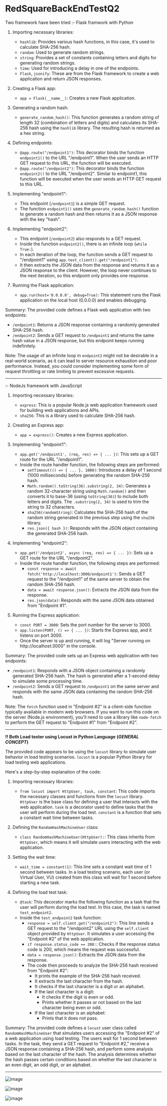 # RedSquareBackEndTestQ2

Two framework have been tried
:- Flask framwork with Python

1. Importing necessary libraries:
   - `hashlib`: Provides various hash functions, in this case, it's used to calculate SHA-256 hash.
   - `random`: Used to generate random strings.
   - `string`: Provides a set of constants containing letters and digits for generating random strings.
   - `time`: Used for introducing a delay in one of the endpoints.
   - `Flask`, `jsonify`: These are from the Flask framework to create a web application and return JSON responses.

2. Creating a Flask app:
   - `app = Flask(__name__)`: Creates a new Flask application.

3. Generating a random hash:
   - `generate_random_hash()`: This function generates a random string of length 32 (combination of letters and digits) and calculates its SHA-256 hash using the `hashlib` library. The resulting hash is returned as a hex string.

4. Defining endpoints:
   - `@app.route("/endpoint1")`: This decorator binds the function `endpoint1()` to the URL "/endpoint1". When the user sends an HTTP GET request to this URL, the function will be executed.
   - `@app.route("/endpoint2")`: This decorator binds the function `endpoint2()` to the URL "/endpoint2". Similar to endpoint1, this function will be executed when the user sends an HTTP GET request to this URL.

5. Implementing "endpoint1":
   - This endpoint (`/endpoint1`) is a simple GET request.
   - The function `endpoint1()` uses the `generate_random_hash()` function to generate a random hash and then returns it as a JSON response with the key "hash".

6. Implementing "endpoint2":
   - This endpoint (`/endpoint2`) also responds to a GET request.
   - Inside the function `endpoint2()`, there is an infinite loop (`while True:`).
   - In each iteration of the loop, the function sends a GET request to "/endpoint1" using `app.test_client().get("/endpoint1")`.
   - It then extracts the JSON data from the response and returns it as a JSON response to the client. However, the loop never continues to the next iteration, so this endpoint only provides one response.

7. Running the Flask application:
   - `app.run(host='0.0.0.0', debug=True)`: This statement runs the Flask application on the local host (0.0.0.0) and enables debugging.

Summary:
The provided code defines a Flask web application with two endpoints:
- `/endpoint1`: Returns a JSON response containing a randomly generated SHA-256 hash.
- `/endpoint2`: Sends a GET request to `/endpoint1` and returns the same hash value in a JSON response, but this endpoint keeps running indefinitely.

Note: The usage of an infinite loop in `endpoint2` might not be desirable in a real-world scenario, as it can lead to server resource exhaustion and poor performance. Instead, you could consider implementing some form of request throttling or rate limiting to prevent excessive requests.
__________________________________________________________________________________________________________________________________________________________________
  
:- NodeJs framework with JavaScript

1. Importing necessary libraries:
   - `express`: This is a popular Node.js web application framework used for building web applications and APIs.
   - `sha256`: This is a library used to calculate SHA-256 hash.

2. Creating an Express app:
   - `app = express()`: Creates a new Express application.

3. Implementing "endpoint1":
   - `app.get('/endpoint1', (req, res) => { ... })`: This sets up a GET route for the URL "/endpoint1".
   - Inside the route handler function, the following steps are performed:
     - `setTimeout(() => { ... }, 1000)`: Introduces a delay of 1 second (1000 milliseconds) before generating the random SHA-256 hash.
     - `Math.random().toString(36).substring(2, 34)`: Generates a random 32-character string using `Math.random()` and then converts it to base-36 (using `toString(36)`) to include both letters and digits. The `.substring(2, 34)` is used to trim the string to 32 characters.
     - `sha256(randomString)`: Calculates the SHA-256 hash of the random string generated in the previous step using the `sha256` library.
     - `res.json({ hash })`: Responds with the JSON object containing the generated SHA-256 hash.

4. Implementing "endpoint2":
   - `app.get('/endpoint2', async (req, res) => { ... })`: Sets up a GET route for the URL "/endpoint2".
   - Inside the route handler function, the following steps are performed:
     - `const response = await fetch('http://localhost:3000/endpoint1')`: Sends a GET request to the "/endpoint1" of the same server to obtain the random SHA-256 hash.
     - `data = await response.json()`: Extracts the JSON data from the response.
     - `res.json(data)`: Responds with the same JSON data obtained from "Endpoint #1".

5. Running the Express application:
   - `const PORT = 3000`: Sets the port number for the server to 3000.
   - `app.listen(PORT, () => { ... })`: Starts the Express app, and it listens on port 3000.
   - Once the server is up and running, it will log "Server running on http://localhost:3000" in the console.

Summary:
The provided code sets up an Express web application with two endpoints:
- `/endpoint1`: Responds with a JSON object containing a randomly generated SHA-256 hash. The hash is generated after a 1-second delay to simulate some processing time.
- `/endpoint2`: Sends a GET request to `/endpoint1` on the same server and responds with the same JSON data containing the random SHA-256 hash.

Note: The `fetch` function used in "Endpoint #2" is a client-side function typically available in modern web browsers. If you want to run this code on the server (Node.js environment), you'll need to use a library like `node-fetch` to perform the GET request to "Endpoint #1" from "Endpoint #2".

____________________________________________________________________________________________________________________________________________________________________

**!! Both Load tester using Locust in Python Language**
**(_GENERAL CONCEPT_)**

The provided code appears to be using the `locust` library to simulate user behavior in load testing scenarios. `locust` is a popular Python library for load testing web applications.

Here's a step-by-step explanation of the code:

1. Importing necessary libraries:
   - `from locust import HttpUser, task, constant`: This code imports the necessary classes and functions from the `locust` library. `HttpUser` is the base class for defining a user that interacts with the web application. `task` is a decorator used to define tasks that the user will perform during the load test. `constant` is a function that sets a constant wait time between tasks.

2. Defining the `RandomHashMachineUser` class:
   - `class RandomHashMachineUser(HttpUser):`: This class inherits from `HttpUser`, which means it will simulate users interacting with the web application.

3. Setting the wait time:
   - `wait_time = constant(1)`: This line sets a constant wait time of 1 second between tasks. In a load testing scenario, each user (or Virtual User, VU) created from this class will wait for 1 second before starting a new task.

4. Defining the load test task:
   - `@task`: This decorator marks the following function as a task that the user will perform during the load test. In this case, the task is named `test_endpoint2`.
   - Inside the `test_endpoint2` task function:
     - `response = self.client.get("/endpoint2")`: This line sends a GET request to the "/endpoint2" URL using the `self.client` object provided by `HttpUser`. It simulates a user accessing the "Endpoint #2" of the web application.
     - `if response.status_code == 200:`: Checks if the response status code is 200, which means the request was successful.
     - `data = response.json()`: Extracts the JSON data from the response.
     - The code then proceeds to analyze the SHA-256 hash received from "Endpoint #2":
       - It prints the example of the SHA-256 hash received.
       - It extracts the last character from the hash.
       - It checks if the last character is a digit or an alphabet.
       - If the last character is a digit:
         - It checks if the digit is even or odd.
         - Prints whether it passes or not based on the last character being even or odd.
       - If the last character is an alphabet:
         - Prints that it does not pass.

Summary:
The provided code defines a `locust` user class called `RandomHashMachineUser` that simulates users accessing the "Endpoint #2" of a web application using load testing. The users wait for 1 second between tasks. In the task, they send a GET request to "Endpoint #2," receive a JSON response containing a SHA-256 hash, and perform some analysis based on the last character of the hash. The analysis determines whether the hash passes certain conditions based on whether the last character is an even digit, an odd digit, or an alphabet.
__________________________________________________________________________________________________________________________________________________________________


![image](https://github.com/lookerOn/RedSquareBackEndTestQ2/assets/128567524/8c10b785-748e-46d2-887c-5c8aa3be94a9)

![image](https://github.com/lookerOn/RedSquareBackEndTestQ2/assets/128567524/cdbc5887-d8b7-4f8d-8a2b-26acf42a5525)

![image](https://github.com/lookerOn/RedSquareBackEndTestQ2/assets/128567524/f321a07b-5e35-44a2-814c-c90ed5d645b4)

